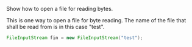 Show how to open a file for reading bytes.

This is one way to open a file for byte reading. The name of the file that shall be read from is in this case "test".
```java
FileInputStream fin = new FileInputStream("test");
```

